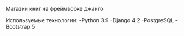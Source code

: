 Магазин книг на фреймворке джанго


Используемые технологии:
-Python 3.9
-Django 4.2
-PostgreSQL 
-Bootstrap 5
